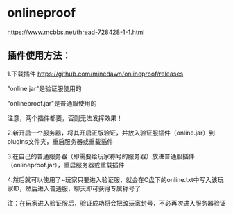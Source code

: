 # onlineproof
https://www.mcbbs.net/thread-728428-1-1.html

## 插件使用方法：

1.下载插件
https://github.com/minedawn/onlineproof/releases

"online.jar"是验证服使用的

"onlineproof.jar"是普通服使用的

注意，两个插件都要，否则无法发挥效果！

2.新开启一个服务器，将其开启正版验证，并放入验证服插件（online.jar）到plugins文件夹，重启服务器或重载插件

3.在自己的普通服务器（即需要给玩家称号的服务器）放进普通服插件（onlineproof.jar），重启服务器或重载插件

4.然后就可以使用了~玩家只要进入验证服，就会在C盘下的online.txt中写入该玩家ID，然后进入普通服，聊天即可获得专属称号了

注：在玩家进入验证服后，验证成功将会把改玩家封号，不必再次进入服务器验证
